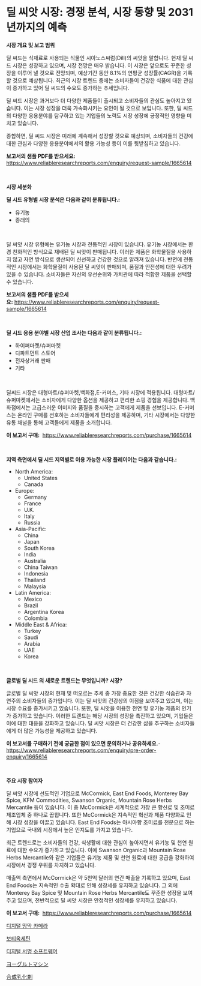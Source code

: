 <p><h1>딜 씨앗 시장: 경쟁 분석, 시장 동향 및 2031년까지의 예측</h1></p><p><strong>시장 개요 및 보고 범위</strong></p>
<p><p>딜 씨드는 식재료로 사용되는 식물인 시아노스씨럼(Dill)의 씨앗을 말합니다. 현재 딜 씨드 시장은 성장하고 있으며, 시장 전망은 매우 밝습니다. 이 시장은 앞으로도 꾸준한 성장을 이루어 낼 것으로 전망되며, 예상기간 동안 8.1%의 연평균 성장률(CAGR)을 기록할 것으로 예상됩니다. 최근의 시장 트렌드 중에는 소비자들이 건강한 식품에 대한 관심이 증가하고 있어 딜 씨드의 수요도 증가하는 추세입니다.</p><p>딜 씨드 시장은 과거보다 더 다양한 제품들이 출시되고 소비자들의 관심도 높아지고 있습니다. 이는 시장 성장을 더욱 가속화시키는 요인이 될 것으로 보입니다. 또한, 딜 씨드의 다양한 응용분야를 탐구하고 있는 기업들의 노력도 시장 성장에 긍정적인 영향을 미치고 있습니다.</p><p>종합하면, 딜 씨드 시장은 미래에 계속해서 성장할 것으로 예상되며, 소비자들의 건강에 대한 관심과 다양한 응용분야에서의 활용 가능성 등이 이를 뒷받침하고 있습니다.</p></p>
<p><strong>보고서의 샘플 PDF를 받으세요:</strong> <a href="https://www.reliableresearchreports.com/enquiry/request-sample/1665614">https://www.reliableresearchreports.com/enquiry/request-sample/1665614</a></p>
<p>&nbsp;</p>
<p><strong>시장 세분화</strong></p>
<p><strong>딜 시드 유형별 시장 분석은 다음과 같이 분류됩니다.:</strong></p>
<p><ul><li>유기농</li><li>종래의</li></ul></p>
<p>&nbsp;</p>
<p><p>딜 씨앗 시장 유형에는 유기농 시장과 전통적인 시장이 있습니다. 유기농 시장에서는 환경 친화적인 방식으로 재배된 딜 씨앗이 판매됩니다. 이러한 제품은 화학물질을 사용하지 않고 자연 방식으로 생산되어 신선하고 건강한 것으로 알려져 있습니다. 반면에 전통적인 시장에서는 화학물질이 사용된 딜 씨앗이 판매되며, 품질과 안전성에 대한 우려가 있을 수 있습니다. 소비자들은 자신의 우선순위와 가치관에 따라 적합한 제품을 선택할 수 있습니다.</p></p>
<p><strong>보고서의 샘플 PDF를 받으세요:</strong>&nbsp;<a href="https://www.reliableresearchreports.com/enquiry/request-sample/1665614">https://www.reliableresearchreports.com/enquiry/request-sample/1665614</a></p>
<p>&nbsp;</p>
<p><strong> 딜 시드 응용 분야별 시장 산업 조사는 다음과 같이 분류됩니다.:</strong></p>
<p><ul><li>하이퍼마켓/슈퍼마켓</li><li>디파트먼트 스토어</li><li>전자상거래 판매</li><li>기타</li></ul></p>
<p>&nbsp;</p>
<p><p>딜씨드 시장은 대형마트/슈퍼마켓,백화점,E-커머스, 기타 시장에 적용됩니다. 대형마트/슈퍼마켓에서는 소비자에게 다양한 옵션을 제공하고 편리한 쇼핑 경험을 제공합니다. 백화점에서는 고급스러운 이미지와 품질을 중시하는 고객에게 제품을 선보입니다. E-커머스는 온라인 구매를 선호하는 소비자들에게 편리성을 제공하며, 기타 시장에서는 다양한 유통 채널을 통해 고객들에게 제품을 소개합니다.</p></p>
<p><strong>이 보고서 구매:</strong>&nbsp; <a href="https://www.reliableresearchreports.com/purchase/1665614">https://www.reliableresearchreports.com/purchase/1665614</a></p>
<p>&nbsp;</p>
<p><strong>지역 측면에서 딜 시드 지역별로 이용 가능한 시장 플레이어는 다음과 같습니다.:</strong></p>
<p><ul>
    <li>
        North America:
        <ul>
            <li>United States</li>
            <li>Canada</li>
        </ul>
    </li>
    <li>
        Europe:
        <ul>
            <li>Germany</li>
            <li>France</li>
            <li>U.K.</li>
            <li>Italy</li>
            <li>Russia</li>
        </ul>
    </li>
    <li>
        Asia-Pacific:
        <ul>
            <li>China</li>
            <li>Japan</li>
            <li>South Korea</li>
            <li>India</li>
            <li>Australia</li>
            <li>China Taiwan</li>
            <li>Indonesia</li>
            <li>Thailand</li>
            <li>Malaysia</li>
        </ul>
    </li>
    <li>
        Latin America:
        <ul>
            <li>Mexico</li>
            <li>Brazil</li>
            <li>Argentina Korea</li>
            <li>Colombia</li>
        </ul>
    </li>
    <li>
        Middle East & Africa:
        <ul>
            <li>Turkey</li>
            <li>Saudi</li>
            <li>Arabia</li>
            <li>UAE</li>
            <li>Korea</li>
        </ul>
    </li>
    </ul></p>
<p>&nbsp;</p>
<p><strong>글로벌 딜 시드 의 새로운 트렌드는 무엇입니까? 시장?</strong></p>
<p><p>글로벌 딜 씨앗 시장의 현재 및 떠오르는 추세 중 가장 중요한 것은 건강한 식습관과 자연주의 소비자들의 증가입니다. 이는 딜 씨앗의 건강상의 이점을 보여주고 있으며, 이는 시장 수요를 증가시키고 있습니다. 또한, 딜 씨앗을 이용한 천연 및 유기농 제품의 인기가 증가하고 있습니다. 이러한 트렌드는 해당 시장의 성장을 촉진하고 있으며, 기업들은 이에 대한 대응을 강화하고 있습니다. 딜 씨앗 시장은 더 건강한 삶을 추구하는 소비자들에게 더 많은 가능성을 제공하고 있습니다.</p></p>
<p><strong>이 보고서를 구매하기 전에 궁금한 점이 있으면 문의하거나 공유하세요.</strong>- <a href="https://www.reliableresearchreports.com/enquiry/pre-order-enquiry/1665614">https://www.reliableresearchreports.com/enquiry/pre-order-enquiry/1665614</a></p>
<p>&nbsp;</p>
<p><strong>주요 시장 참여자</strong></p>
<p><p>딜 씨앗 시장에 선도적인 기업으로 McCormick, East End Foods, Monterey Bay Spice, KFM Commodities, Swanson Organic, Mountain Rose Herbs Mercantile 등이 있습니다. 이 중 McCormick은 세계적으로 가장 큰 향신료 및 조미료 제조업체 중 하나로 꼽힙니다. 또한 McCormick은 지속적인 혁신과 제품 다양화로 인해 시장 성장을 이끌고 있습니다. East End Foods는 아시아향 조미료를 전문으로 하는 기업으로 국내외 시장에서 높은 인지도를 가지고 있습니다.</p><p>최근 트렌드로는 소비자들의 건강, 식생활에 대한 관심이 높아지면서 유기농 및 천연 원료에 대한 수요가 증가하고 있습니다. 이에 Swanson Organic과 Mountain Rose Herbs Mercantile와 같은 기업들은 유기농 제품 및 천연 원료에 대한 공급을 강화하여 시장에서 경쟁 우위를 차지하고 있습니다.</p><p>매출액 측면에서 McCormick은 약 5천억 달러의 연간 매출을 기록하고 있으며, East End Foods는 지속적인 수출 확대로 인해 성장세를 유지하고 있습니다. 그 외에 Monterey Bay Spice 및 Mountain Rose Herbs Mercantile도 꾸준한 성장을 보여주고 있으며, 전반적으로 딜 씨앗 시장은 안정적인 성장세를 유지하고 있습니다.</p></p>
<p><strong>이 보고서 구매:</strong>&nbsp;&nbsp;<a href="https://www.reliableresearchreports.com/purchase/1665614">https://www.reliableresearchreports.com/purchase/1665614</a></p>
<p><p><a href="https://github.com/vs10l4sfg5c/Market-Research-Report-List-1/blob/main/207974214838.md">디지털 망막 카메라</a></p><p><a href="https://medium.com/@jordanilliamson678678_12326/2024%EB%85%84%EB%B6%80%ED%84%B0-2031%EB%85%84%EA%B9%8C%EC%A7%80-%EC%98%88%EC%B8%A1%EB%90%9C-%EB%B3%B4%EB%A5%B4%ED%86%BD%EC%84%B8%ED%8B%B4-%EB%B2%A0%EB%A7%81-%EB%B6%84%EC%84%9D-%EB%B0%8F-%EC%8B%9C%EC%9E%A5-%EC%98%88%EC%B8%A1-9dfa9afccd90">보티옥세틴</a></p><p><a href="https://github.com/Skyleitney456456/Market-Research-Report-List-1/blob/main/449626014839.md">디지털 서명 소프트웨어</a></p><p><a href="https://github.com/LeanneBruen2023/Market-Research-Report-List-1/blob/main/199630416051.md">ヨーグルトマシン</a></p><p><a href="https://github.com/cnnriuez22368/Market-Research-Report-List-1/blob/main/260177616050.md">合成乳化剤</a></p></p>
